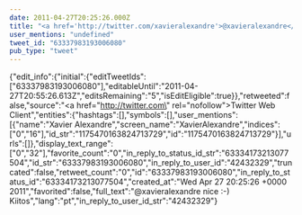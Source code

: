 ```yaml
---
date: 2011-04-27T20:25:26.000Z
title: "<a href='http://twitter.com/xavieralexandre'>@xavieralexandre</a> nice :-) Kiitos″"
user_mentions: "undefined"
tweet_id: "63337983193006080"
pub_type: "tweet"
---
```

{"edit_info":{"initial":{"editTweetIds":["63337983193006080"],"editableUntil":"2011-04-27T20:55:26.613Z","editsRemaining":"5","isEditEligible":true}},"retweeted":false,"source":"<a href=\"http://twitter.com\" rel=\"nofollow\">Twitter Web Client</a>","entities":{"hashtags":[],"symbols":[],"user_mentions":[{"name":"Xavier Alexandre","screen_name":"XavierAlexandre","indices":["0","16"],"id_str":"1175470163824713729","id":"1175470163824713729"}],"urls":[]},"display_text_range":["0","32"],"favorite_count":"0","in_reply_to_status_id_str":"63334173213077504","id_str":"63337983193006080","in_reply_to_user_id":"42432329","truncated":false,"retweet_count":"0","id":"63337983193006080","in_reply_to_status_id":"63334173213077504","created_at":"Wed Apr 27 20:25:26 +0000 2011","favorited":false,"full_text":"@xavieralexandre nice :-) Kiitos","lang":"pt","in_reply_to_user_id_str":"42432329"}
